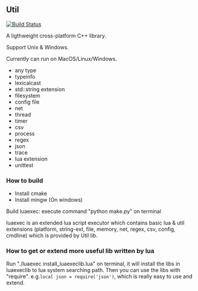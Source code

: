 ## Util ##

[![Build Status](https://travis-ci.org/jie-meng/Util.svg?branch=master)](https://travis-ci.org/jie-meng/Util)

A ligthweight cross-platform C++ library. 

Support Unix & Windows. 

Currently can run on MacOS/Linux/Windows.

- any type
- typeinfo
- lexicalcast
- std::string extension
- filesystem
- config file
- net
- thread
- timer
- csv
- process
- regex
- json
- trace
- lua extension
- unittest

### How to build ###

- Install cmake
- Install mingw (On windows)

Build luaexec: execute command "python make.py" on terminal

luaexec is an extended lua script executor which contains basic lua & util extensions (platform, string-ext, file, memory, net, regex, csv, config, cmdline) which is provided by Util lib.

### How to get or extend  more useful lib written by lua ###

Run "./luaexec install_luaexeclib.lua" on terminal, it will install the libs in luaexeclib to lua system searching path. Then you can use the libs with "require". e.g.```local json = require('json')```, which is really easy to use and extend.

